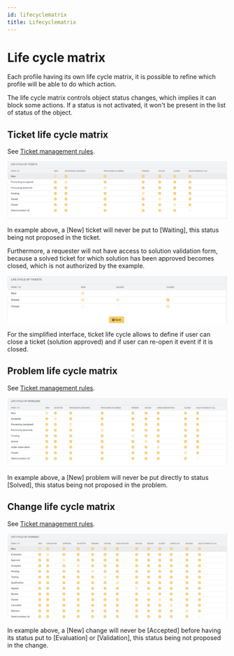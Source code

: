 ```yaml
---
id: lifecyclematrix
title: Lifecyclematrix
---
```


# Life cycle matrix

Each profile having its own life cycle matrix, it is possible to refine
which profile will be able to do which action.

The life cycle matrix controls object status changes, which implies it
can block some actions. If a status is not activated, it won't be
present in the list of status of the object.

## Ticket life cycle matrix

See
[Ticket management rules](/asset-management/modules/assistance/tickets/ticketmanagement).

![The life cycle matrix of a problem (standard interface)](../../assets/modules/assistance/images/lifecycle_tickets_standard.png)

In example above, a [New] ticket will never be put to
[Waiting], this status being not proposed in the ticket.

Furthermore, a requester will not have access to solution validation
form, because a solved ticket for which solution has been approved
becomes closed, which is not authorized by the example.

![The life cycle matrix of a problem (simplified interface)](../../assets/modules/assistance/images/lifecycle_tickets_simple.png)

For the simplified interface, ticket life cycle allows to define if user
can close a ticket (solution approved) and if user can re-open it event
if it is closed.

## Problem life cycle matrix

See
[Ticket management rules](/asset-management/modules/assistance/problems).

![The life cycle matrix of a problem](../../assets/modules/assistance/images/lifecycle_problems.png)

In example above, a [New] problem will never be put directly
to status [Solved], this status being not proposed in the
problem.

## Change life cycle matrix

See
[Ticket management rules](/asset-management/modules/assistance/changes).

![The life cycle matrix of a change](../../assets/modules/assistance/images/lifecycle_changes.png)

In example above, a [New] change will never be
[Accepted] before having its status put to
[Evaluation] or [Validation], this status being
not proposed in the change.
